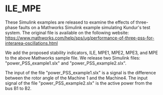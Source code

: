 # ILE_MPE
These Simulink examples are released to examine the effects of three-phase faults on a Mathworks Simulink example simulating Kundur's test system. 
The original file is available on the following website:
https://www.mathworks.com/help/sps/ug/performance-of-three-pss-for-interarea-oscillations.html


We add the proposed stability indicators, ILE, MPE1, MPE2, MPE3, and MPE to the above Mathworks sample file.
We release two Simulink files: "power_PSS_example1.slx" and "power_PSS_example2.slx".


The input of the file "power_PSS_example1.slx" is a  signal is the difference between the rotor angle of the Machine 1 and the Machine4.
The input signal of the file "power_PSS_example2.slx" is the active power from the bus B1 to B2.
